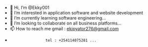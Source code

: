- 👋 Hi, I’m @Ekky001
- 👀 I’m interested in application software and website development
- 🌱 I’m currently learning software engineering...
- 💞️ I’m looking to collaborate on all business platforms...
- 📫 How to reach me gmail : ekipyator276@gmail.com
-                     tel : +254114075281 ...

<!---
Ekky001/Ekky001 is a ✨ special ✨ repository because its `README.md` (this file) appears on your GitHub profile.
You can click the Preview link to take a look at your changes.
--->
